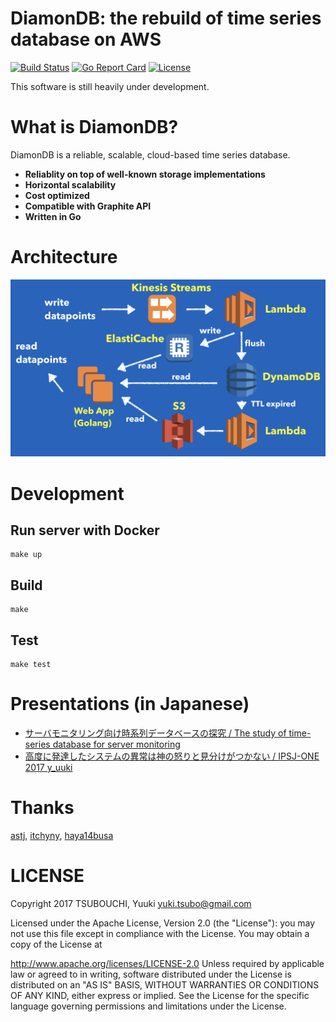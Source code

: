 DiamonDB: the rebuild of time series database on AWS
====================================================

[![Build Status](https://travis-ci.org/yuuki/diamondb.svg?branch=master)](https://travis-ci.org/yuuki/diamondb)
[![Go Report Card](https://goreportcard.com/badge/github.com/yuuki/diamondb)](https://goreportcard.com/report/github.com/yuuki/diamondb)
[![License](https://img.shields.io/badge/License-Apache%202.0-blue.svg)](https://opensource.org/licenses/Apache-2.0)

This software is still heavily under development.

# What is DiamonDB?

DiamonDB is a reliable, scalable, cloud-based time series database.

- __Reliablity on top of well-known storage implementations__
- __Horizontal scalability__
- __Cost optimized__
- __Compatible with Graphite API__
- __Written in Go__

# Architecture

![Overview](./docs/images/overview.png "Overview of Architecture")

# Development

## Run server with Docker

```shell
make up
```

## Build

```shell
make
```

## Test

```shell
make test
```

# Presentations (in Japanese)

- [サーバモニタリング向け時系列データベースの探究 / The study of time-series database for server monitoring](https://speakerdeck.com/yuukit/the-study-of-time-series-database-for-server-monitoring)
- [高度に発達したシステムの異常は神の怒りと見分けがつかない / IPSJ-ONE 2017 y_uuki](https://speakerdeck.com/yuukit/ipsj-one-2017-y-uuki)

# Thanks

[astj](https://github.com/astj), [itchyny](https://github.com/itchyny), [haya14busa](https://github.com/haya14busa)

# LICENSE

Copyright 2017 TSUBOUCHI, Yuuki <yuki.tsubo@gmail.com>

Licensed under the Apache License, Version 2.0 (the "License"): you may not use this file except in compliance with the License. You may obtain a copy of the License at

http://www.apache.org/licenses/LICENSE-2.0
Unless required by applicable law or agreed to in writing, software distributed under the License is distributed on an "AS IS" BASIS, WITHOUT WARRANTIES OR CONDITIONS OF ANY KIND, either express or implied. See the License for the specific language governing permissions and limitations under the License.

